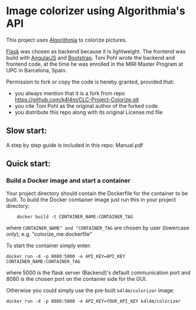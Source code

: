 # Image colorizer using Algorithmia's API

This project uses [Algorithmia](https://algorithmia.com) to colorize pictures. 

[Flask](http://flask.pocoo.org) was chosen as backend because it is lightweight.
The frontend was build with [AngularJS](https://angularjs.org) and [Bootstrap](http://getbootstrap.com).
Toni Pohl wrote the backend and frontend code, at the time he was enrolled in the MIRI Master Program at UPC in Barcelona, Spain. 

Permission to fork or copy the code is hereby granted, provided that:
  - you always mention that it is a fork from repo https://github.com/k4l4m/CLC-Project-Colorize.git
  - you cite Toni Pohl as the original author of the forked code.
  - you distribute this repo along with its original License.md file


## Slow start:
A step by step guide is included in this repo: Manual.pdf

## Quick start:
### Build a Docker image and start a container
Your project directory should contain the Dockerfile for the container to be built.
To build the Docker comtainer image just run this in your project directory:
```
    docker build -t CONTAINER_NAME:CONTAINER_TAG
```
where `CONTAINER_NAME" and "CONTAINER_TAG` are chosen by user (lowercase
only); e.g. "colorize_me:dockerfile"


To start the container simply enter:
```
docker run -d -p 8080:5000 -e API_KEY=API_KEY CONTAINER_NAME:CONTAINER_TAG
```
where 5000 is the flask server (Backend)'s default communication port and
8080 is the chosen port on the container side for the GUI.

Otherwise you could simply use the pre-built `k4l4m/colorizer` image:
```
docker run -d -p 8080:5000 -e API_KEY=YOUR_API_KEY k4l4m/colorizer
```
